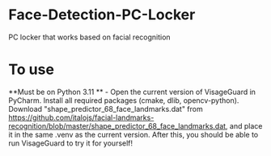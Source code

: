 # Face-Detection-PC-Locker
PC locker that works based on facial recognition
# To use
**Must be on Python 3.11 ** -
Open the current version of VisageGuard in PyCharm.
Install all required packages (cmake, dlib, opencv-python).
Download "shape_predictor_68_face_landmarks.dat" from https://github.com/italojs/facial-landmarks-recognition/blob/master/shape_predictor_68_face_landmarks.dat, and place it in the same .venv as the current version.
After this, you should be able to run VisageGuard to try it for yourself!
